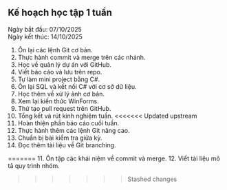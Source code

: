 ## Kế hoạch học tập 1 tuần

Ngày bắt đầu: 07/10/2025  
Ngày kết thúc: 14/10/2025  

1. Ôn lại các lệnh Git cơ bản.  
2. Thực hành commit và merge trên các nhánh.  
3. Học về quản lý dự án với GitHub.  
4. Viết báo cáo và lưu trên repo.  
5. Tự làm mini project bằng C#.  
6. Ôn lại SQL và kết nối C# với cơ sở dữ liệu.  
7. Học thêm về xử lý ảnh cơ bản.  
8. Xem lại kiến thức WinForms.  
9. Thử tạo pull request trên GitHub.  
10. Tổng kết và rút kinh nghiệm tuần.
<<<<<<< Updated upstream
11. Hoàn thiện phần báo cáo cuối tuần.
12. Thực hành thêm các lệnh Git nâng cao.
13. Chuẩn bị bài kiểm tra giữa kỳ.
14. Đọc thêm tài liệu về Git branching.

=======
11. Ôn tập các khái niệm về commit và merge.
12. Viết tài liệu mô tả quy trình nhóm.
>>>>>>> Stashed changes
